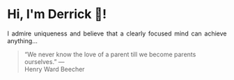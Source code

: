 # Hi, I'm Derrick 👋!
<p align="justify">I admire uniqueness and believe that a clearly focused mind can achieve anything...</p> 
<!-- #quote-start -->
<blockquote>&ldquo;We never know the love of a parent till we become parents ourselves.&rdquo; &mdash; <footer>Henry Ward Beecher</footer></blockquote>
<!-- #quote-end -->
